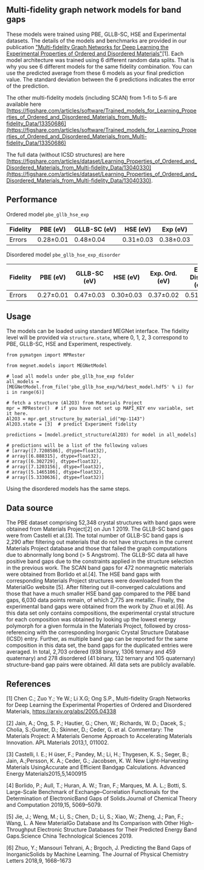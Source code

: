 ## Multi-fidelity graph network models for band gaps

These models were trained using PBE, GLLB-SC, HSE and Experimental datasets.
The details of the models and benchmarks are provided in our publication
["Multi-fidelity Graph Networks for Deep Learning the Experimental Properties of Ordered and Disordered Materials"](https://arxiv.org/abs/2005.04338)[1]. Each model architecture was trained using 6 different random data splits. That is why you see 6 different models for the same fidelity combination. You can use the predicted average from these 6 models as your final prediction value. The standard deviation between the 6 predictions indicates the error of the prediction.

The other multi-fidelity models (including SCAN) from 1-fi to 5-fi are available here [https://figshare.com/articles/software/Trained_models_for_Learning_Properties_of_Ordered_and_Disordered_Materials_from_Multi-fidelity_Data/13350686](https://figshare.com/articles/software/Trained_models_for_Learning_Properties_of_Ordered_and_Disordered_Materials_from_Multi-fidelity_Data/13350686)

The full data (without ICSD structures) are here [https://figshare.com/articles/dataset/Learning_Properties_of_Ordered_and_Disordered_Materials_from_Multi-fidelity_Data/13040330](https://figshare.com/articles/dataset/Learning_Properties_of_Ordered_and_Disordered_Materials_from_Multi-fidelity_Data/13040330).
## Performance
Ordered model `pbe_gllb_hse_exp`

| Fidelity | PBE (eV)   |GLLB-SC (eV)|  HSE (eV) |Exp (eV)      |
|----------|------------|------------|-----------|--------------| 
| Errors   | 0.28±0.01  | 0.48±0.04  | 0.31±0.03 | 0.38±0.03    |


Disordered model `pbe_gllb_hse_exp_disorder`

| Fidelity | PBE (eV)   |GLLB-SC (eV)|  HSE (eV) |Exp. Ord. (eV) | Exp. Disord. (eV)|
|----------|------------|------------|-----------|--------------|------------------|
| Errors   | 0.27±0.01  | 0.47±0.03  | 0.30±0.03 | 0.37±0.02    | 0.51±0.11        |

## Usage


The models can be loaded using standard MEGNet interface. The fidelity level will be provided via `structure.state`, where 0, 1, 2, 3 correspond to PBE, GLLB-SC, HSE and Experiment, respectively.
 

```
from pymatgen import MPRester

from megnet.models import MEGNetModel

# load all models under pbe_gllb_hse_exp folder
all_models = [MEGNetModel.from_file('pbe_gllb_hse_exp/%d/best_model.hdf5' % i) for i in range(6)]

# fetch a structure (Al2O3) from Materials Project
mpr = MPRester()  # if you have not set up MAPI_KEY env variable, set it here.
Al2O3 = mpr.get_structure_by_material_id("mp-1143")
Al2O3.state = [3]  # predict Experiment fidelity

predictions = [model.predict_structure(Al2O3) for model in all_models]

# predictions will be a list of the following values
# [array([7.7208586], dtype=float32),
# array([6.888315], dtype=float32),
# array([6.302729], dtype=float32),
# array([7.1203156], dtype=float32),
# array([5.1465106], dtype=float32),
# array([5.3330636], dtype=float32)]
```

Using the disordered models has the same steps.

## Data source

The PBE dataset comprising 52,348 crystal structures with band gaps were obtained from Materials Project[2] on Jun 1 2019.
The GLLB-SC band gaps were from Castelli et al.[3]. The total number of GLLB-SC band gaps is 2,290 after filtering out materials that do not have structures in the current Materials Project database and those that failed the graph computations due to abnormally long bond (> 5 Angstrom). 
The GLLB-SC data all have positive band gaps due to the constraints applied in the structure selection in the previous work. 
The  SCAN band gaps for 472 nonmagnetic materials were obtained from Borlido et al.[4]. 
The HSE band gaps with corresponding Materials Project structures were downloaded from the MaterialGo website [5].
After filtering out ill-converged calculations and those that have a much smaller HSE band gap compared to the PBE band gaps, 6,030 data points remain, of which 2,775 are metallic. 
Finally, the experimental band gaps were obtained from the work by Zhuo et al.[6]. 
As this data set only contains compositions, the experimental crystal structure for each composition was obtained by looking up the lowest energy polymorph for a given formula in the Materials Project, followed by cross-referencing with the corresponding Inorganic Crystal Structure Database (ICSD) entry. 
Further, as multiple band gap can be reported for the same composition in this data set, the band gaps for the duplicated entries were averaged. 
In total, 2,703 ordered (938 binary, 1306 ternary and 459 quaternary) and 278 disordered (41 binary, 132 ternary and 105 quaternary) structure-band gap pairs were obtained. All data sets are publicly available.


## References 
[1] Chen C.; Zuo Y.; Ye W.; Li X.G; Ong S.P., Multi-fidelity Graph Networks for Deep Learning the Experimental Properties of Ordered and Disordered Materials, https://arxiv.org/abs/2005.04338

[2] Jain, A.;  Ong, S. P.;  Hautier, G.;  Chen, W.;  Richards, W. D.;  Dacek, S.;  Cholia, S.;Gunter, D.; Skinner, D.; Ceder, G. et al. Commentary:  The Materials Project:  A Materials Genome Approach to Accelerating Materials Innovation. APL Materials 2013,1, 011002.

[3] Castelli,  I.  E.;  H ̈user,  F.;  Pandey,  M.;  Li,  H.;  Thygesen,  K.  S.;  Seger,  B.;  Jain,  A.;Persson,  K.  A.;  Ceder,  G.;  Jacobsen,  K.  W.  New  Light-Harvesting  Materials  UsingAccurate  and  Efficient  Bandgap  Calculations. Advanced Energy Materials2015,5,1400915

[4] Borlido, P.; Aull, T.; Huran, A. W.; Tran, F.; Marques, M. A. L.; Botti, S. Large-Scale Benchmark of Exchange–Correlation Functionals for the Determination of ElectronicBand Gaps of Solids.Journal of Chemical Theory and Computation 2019,15, 5069–5079.

[5] Jie, J.; Weng, M.; Li, S.; Chen, D.; Li, S.; Xiao, W.; Zheng, J.; Pan, F.; Wang, L. A New MaterialGo Database and Its Comparison with Other High-Throughput Electronic Structure Databases for Their Predicted Energy Band Gaps.Science China Technological Sciences 2019.

[6] Zhuo,  Y.;  Mansouri  Tehrani,  A.;  Brgoch,  J.  Predicting  the  Band  Gaps  of  InorganicSolids by Machine Learning. The Journal of Physical Chemistry Letters 2018,9, 1668–1673
